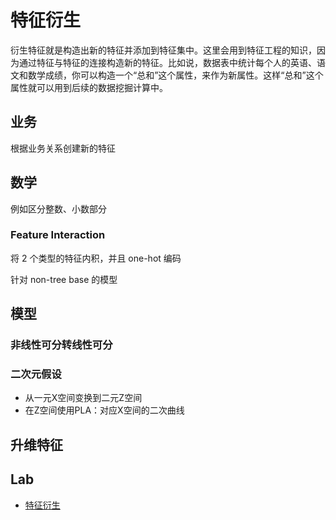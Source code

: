 # 特征衍生

衍生特征就是构造出新的特征并添加到特征集中。这里会用到特征工程的知识，因为通过特征与特征的连接构造新的特征。比如说，数据表中统计每个人的英语、语文和数学成绩，你可以构造一个“总和”这个属性，来作为新属性。这样“总和”这个属性就可以用到后续的数据挖掘计算中。

## 业务

根据业务关系创建新的特征



## 数学

例如区分整数、小数部分

### Feature Interaction

将 2 个类型的特征内积，并且 one-hot 编码

针对 non-tree base 的模型



## 模型

### 非线性可分转线性可分



### 二次元假设

- 从一元X空间变换到二元Z空间
- 在Z空间使用PLA：对应X空间的二次曲线



## 升维特征



## Lab

- [特征衍生](45_generation-knn.ipynb)

